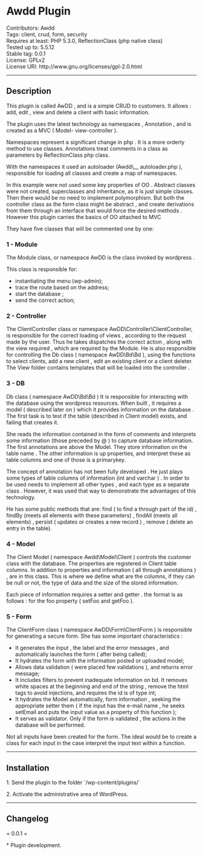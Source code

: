 <h1><b>Awdd Plugin</b></h1>
Contributors: Awdd<br>
Tags: client, crud, form, security<br>
Requires at least: PHP 5.3.0, ReflectionClass (php native class)<br>
Tested up to: 5.5.12<br>
Stable tag: 0.0.1<br>
License: GPLv2<br>
License URI: http://www.gnu.org/licenses/gpl-2.0.html<br>
 
<hr>
<h2><b>Description</b></h2>
 
<p>This plugin is called AwDD , and is a simple CRUD to customers. 
It allows : add, edit , view and delete a client with basic information.</p>

<p>The plugin uses the latest technology as namespaces , 
Annotation , and is created as a MVC ( Model- view-controller ).</p>

<p>Namespaces represent a significant change in php . It is a more 
orderly method to use classes. Annotations treat comments in a 
class as parameters by ReflectionClass php class.</p>

<p>With the namespaces it used an autoloader (Awdd\__ autoloader.php ), 
responsible for loading all classes and create a map of namespaces.</p>

<p>In this example were not used some key properties of OO . Abstract classes were not created, 
superclasses and inheritance, as it is just simple classes. Then there would be no 
need to implement polymorphism. But both the controller class as the form class might 
be abstract , and create derivations from them through an interface that would force the 
desired methods . However this plugin carries the basics of OO attached to MVC</p>

<p>They have five classes that will be commented one by one:</p>

<h3><b>1 - Module</b></h3>
<p>The Module class, or namespace AwDD is the class invoked by wordpress . </p>
<p>This class is responsible for:</p>
<ul>
	<li>instantiating the menu (wp-admin);</li>
	<li>trace the route based on the address;</li>
	<li>start the database ;</li>
	<li>send the correct action;</li>
</ul>

<h3><b>2 - Controller</b></h3>
<p>The ClientController class or namespace AwDD\Controller\ClientController, 
is responsible for the correct loading of views , according to the request made by 
the user. Thus he takes dispatches the correct action , along with the view required , 
which are required by the Module. He is also responsible for controlling the Db class 
( namespace AwDD\Bd\Bd ), using the functions to select clients, add a new client , 
edit an existing client or a client deleter. The View folder contains templates that 
will be loaded into the controller .</p>

<h3><b>3 - DB</b></h3>
<p>Db class ( namespace AwDD\Bd\Bd ) It is responsible for interacting with the 
database using the wordpress resources. When built , it requires a model ( described 
later on ) which it provides information on the database . The first task is to test 
if the table (described in Client model) exists, and failing that creates it.</p>

<p>She reads the information contained in the form of comments and interprets some 
information (those preceded by @ ) to capture database information. The first annotations 
are above the Model. They store information on the table name . The other information 
is up properties, and interpret these as table columns and one of those is a primarykey.</p>

<p>The concept of annotation has not been fully developed . He just plays some types of 
table columns of information (int and varchar ) . In order to be used needs to implement 
all other types , and each type as a separate class . However, it was used that way to 
demonstrate the advantages of this technology.</p>

<p>He has some public methods that are: find ( to find a through part of the id) , findBy 
(meets all elements with these parameters) , findAll (meets all elements) , persist 
( updates or creates a new record ) , remove ( delete an entry in the table).</p>

<h3><b>4 - Model</b></h3>
<p>The Client Model ( namespace Awdd\Model\Client ) controls the customer 
class with the database. The properties are registered in Client table columns. In 
addition to properties and information ( all through annotations ) , are in this class. 
This is where we define what are the columns, if they can be null or not, the type of data 
and the size of the stored information.</p>

<p>Each piece of information requires a setter and getter . the format is as follows : 
for the foo property ( setFoo and getFoo ).</p>

<h3><b>5 - Form</b></h3>
<p>The ClientForm class ( namespace AwDD\Form\ClientForm ) is responsible for 
generating a secure form. She has some important characteristics :</p>
<ul>
	<li>It generates the input , the label and the error messages , and automatically launches 
	the form ( after being called);</li>
	<li>It hydrates the form with the information posted or uploaded model;</li>
	<li>Allows data validation ( were placed few validations ), and returns error message;</li>
	<li>It includes filters to prevent inadequate information on bd. It removes white spaces 
	at the beginning and end of the string , remove the html tags to avoid injections, and 
	requires the id is of type int;</li>
	<li>It hydrates the Model automatically, form information , seeking the appropriate setter 
	them ( if the input has the e-mail name , he seeks setEmail and puts the input value 
	as a property of this function );</li>
	<li>It serves as validator. Only if the form is validated , the actions in the database 
	will be performed.</li>
</ul>	
<p>Not all inputs have been created for the form. The ideal would be to create a class for each 
input in the case interpret the input text within a function.</p>

<hr>
<h2><b>Installation</b></h2>
 
<p>1. Send the plugin to the folder `/wp-content/plugins/`</p>
<p>2. Activate the administrative area of WordPress.</p>

<hr>
<h2><b>Changelog</b></h2>
 
= 0.0.1 =
<p>* Plugin development.</p>
 

